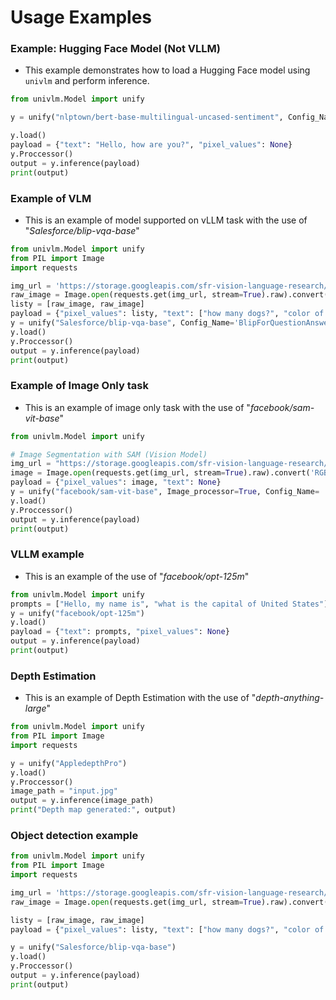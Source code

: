 # Usage Examples

### **Example: Hugging Face Model (Not VLLM)**
- This example demonstrates how to load a Hugging Face model using `univlm` and perform inference.
```python
from univlm.Model import unify

y = unify("nlptown/bert-base-multilingual-uncased-sentiment", Config_Name="BertForNextSentencePrediction")

y.load()
payload = {"text": "Hello, how are you?", "pixel_values": None}
y.Proccessor()
output = y.inference(payload)
print(output)
```
### **Example of VLM**
- This is an example of model supported on vLLM task with the use of "*Salesforce/blip-vqa-base*"
```python
from univlm.Model import unify  
from PIL import Image
import requests

img_url = 'https://storage.googleapis.com/sfr-vision-language-research/BLIP/demo.jpg'
raw_image = Image.open(requests.get(img_url, stream=True).raw).convert('RGB')
listy = [raw_image, raw_image]
payload = {"pixel_values": listy, "text": ["how many dogs?", "color of dog"]}
y = unify("Salesforce/blip-vqa-base", Config_Name='BlipForQuestionAnswering')
y.load()
y.Proccessor()
output = y.inference(payload)
print(output)
```
### **Example of Image Only task**
- This is an example of image only task with the use of "*facebook/sam-vit-base*"
```python
from univlm.Model import unify

# Image Segmentation with SAM (Vision Model)
img_url = "https://storage.googleapis.com/sfr-vision-language-research/BLIP/demo.jpg"
image = Image.open(requests.get(img_url, stream=True).raw).convert('RGB')
payload = {"pixel_values": image, "text": None}
y = unify("facebook/sam-vit-base", Image_processor=True, Config_Name= 'SamModel')
y.load()
y.Proccessor()
output = y.inference(payload)
print(output)
```
### **VLLM example**
- This is an example of the use of "*facebook/opt-125m*"
```python
from univlm.Model import unify
prompts = ["Hello, my name is", "what is the capital of United States"]
y = unify("facebook/opt-125m")
y.load()
payload = {"text": prompts, "pixel_values": None}
output = y.inference(payload)
print(output)
```
### **Depth Estimation**
- This is an example of Depth Estimation with the use of "*depth-anything-large*"
```python
from univlm.Model import unify  
from PIL import Image
import requests

y = unify("AppledepthPro")
y.load()
y.Proccessor()
image_path = "input.jpg"
output = y.inference(image_path)
print("Depth map generated:", output)

```
### **Object detection example**
```python
from univlm.Model import unify
from PIL import Image
import requests

img_url = 'https://storage.googleapis.com/sfr-vision-language-research/BLIP/demo.jpg'
raw_image = Image.open(requests.get(img_url, stream=True).raw).convert('RGB')

listy = [raw_image, raw_image]
payload = {"pixel_values": listy, "text": ["how many dogs?", "color of dog"]}

y = unify("Salesforce/blip-vqa-base")
y.load()
y.Proccessor()
output = y.inference(payload)
print(output)
```

